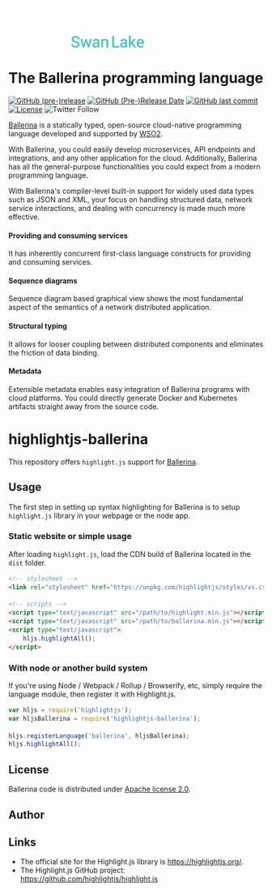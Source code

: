 ![](./ballerina-logo-white.svg)

# The Ballerina programming language

[![GitHub (pre-)release](https://img.shields.io/github/release/ballerina-platform/ballerina-lang/all.svg)](https://github.com/ballerina-platform/ballerina-lang/releases)
[![GitHub (Pre-)Release Date](https://img.shields.io/github/release-date-pre/ballerina-platform/ballerina-lang.svg)](https://github.com/ballerina-platform/ballerina-lang/releases)
[![GitHub last commit](https://img.shields.io/github/last-commit/ballerina-platform/ballerina-lang.svg)](https://github.com/ballerina-platform/ballerina-lang/commits/master)
[![License](https://img.shields.io/badge/License-Apache%202.0-blue.svg)](https://opensource.org/licenses/Apache-2.0)
![Twitter Follow](https://img.shields.io/twitter/follow/ballerinalang?style=social)

[Ballerina](https://ballerina.io/) is a statically typed, open-source cloud-native programming language developed
and supported by [WSO2](https://wso2.com/).

With Ballerina, you could easily develop microservices, API endpoints and integrations,
and any other application for the cloud. Additionally, Ballerina has all the general-purpose
functionalities you could expect from a modern programming language.

With Ballerina's compiler-level built-in support for widely used data types such
as JSON and XML, your focus on handling structured data, network service interactions,
and dealing with concurrency is made much more effective.

#### Providing and consuming services
It has inherently concurrent first-class language constructs for providing and consuming services.

#### Sequence diagrams
Sequence diagram based graphical view shows the most fundamental aspect of the semantics of a network distributed application.

#### Structural typing
It allows for looser coupling between distributed components and eliminates the friction of data binding.

#### Metadata
Extensible metadata enables easy integration of Ballerina programs with cloud platforms.
You could directly generate Docker and Kubernetes artifacts straight away from
the source code.

# highlightjs-ballerina

This repository offers `highlight.js` support for [Ballerina](https://ballerina.io).

## Usage

The first step in setting up syntax highlighting for Ballerina is to setup `highlight.js` library in your webpage or the node app.

### Static website or simple usage

After loading `highlight.js`, load the CDN build of Ballerina located in the `dist` folder.

```html
<!-- stylesheet -->
<link rel="stylesheet" href="https://unpkg.com/highlightjs/styles/vs.css" />

<!-- scripts -->
<script type="text/javascript" src="/path/to/highlight.min.js"></script>
<script type="text/javascript" src="/path/to/ballerina.min.js"></script>
<script type="text/javascript">
	hljs.highlightAll();
</script>
```

### With node or another build system

If you're using Node / Webpack / Rollup / Browserify, etc, simply require the language module, then register it with Highlight.js.

```js
var hljs = require('highlightjs');
var hljsBallerina = require('highlightjs-ballerina');

hljs.registerLanguage('ballerina', hljsBallerina);
hljs.highlightAll();
```

## License

Ballerina code is distributed under [Apache license 2.0](./LICENSE).

## Author



## Links

- The official site for the Highlight.js library is <https://highlightjs.org/>.
- The Highlight.js GitHub project: <https://github.com/highlightjs/highlight.js>